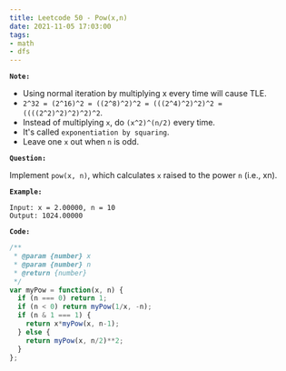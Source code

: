 ```yaml
---
title: Leetcode 50 - Pow(x,n)
date: 2021-11-05 17:03:00
tags:
- math
- dfs
---
```

**`Note:`**
- Using normal iteration by multiplying x every time will cause TLE.
- `2^32 = (2^16)^2 = ((2^8)^2)^2 = (((2^4)^2)^2)^2 = ((((2^2)^2)^2)^2)^2`.
- Instead of multiplying `x`, do `(x^2)^(n/2)` every time.
- It's called `exponentiation by squaring`.
- Leave one `x` out when `n` is odd.

**`Question:`**

Implement `pow(x, n)`, which calculates `x` raised to the power `n` (i.e., xn).

**`Example:`**
```
Input: x = 2.00000, n = 10
Output: 1024.00000
```

**`Code:`**
```javascript
/**
 * @param {number} x
 * @param {number} n
 * @return {number}
 */
var myPow = function(x, n) {
  if (n === 0) return 1;
  if (n < 0) return myPow(1/x, -n);
  if (n & 1 === 1) {
    return x*myPow(x, n-1);
  } else {
    return myPow(x, n/2)**2;
  }
};
```
